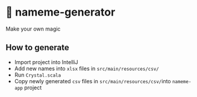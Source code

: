 # 🎰 nameme-generator

Make your own magic

## How to generate
* Import project into IntelliJ
* Add new names into `xlsx` files in `src/main/resources/csv/`
* Run `Crystal.scala`
* Copy newly generated `csv` files in `src/main/resources/csv/`into `nameme-app` project
